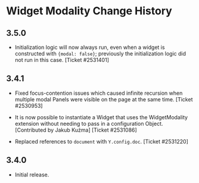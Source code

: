 Widget Modality Change History
==============================

3.5.0
-----

-   Initialization logic will now always run, even when a widget is constructed with `{modal: false}`; previously the initialization logic did not run in this case. \[Ticket \#2531401\]

3.4.1
-----

-   Fixed focus-contention issues which caused infinite recursion when multiple modal Panels were visible on the page at the same time. \[Ticket \#2530953\]

-   It is now possible to instantiate a Widget that uses the WidgetModality extension without needing to pass in a configuration Object. \[Contributed by Jakub Kuźma\] \[Ticket \#2531086\]

-   Replaced references to `document` with `Y.config.doc`. \[Ticket \#2531220\]

3.4.0
-----

-   Initial release.
